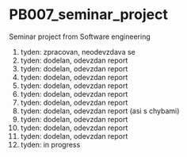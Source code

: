 # PB007_seminar_project
Seminar project from Software engineering

1. tyden: zpracovan, neodevzdava se
2. tyden: dodelan, odevzdan report
3. tyden: dodelan, odevzdan report
4. tyden: dodelan, odevzdan report
5. tyden: dodelan, odevzdan report
6. tyden: dodelan, odevzdan report
7. tyden: dodelan, odevzdan report
8. tyden: dodelan, odevzdan report (asi s chybami)
9. tyden: dodelan, odevzdan report
10. tyden: dodelan, odevzdan report
11. tyden: dodelan, odevzdan report
12. tyden: in progress
